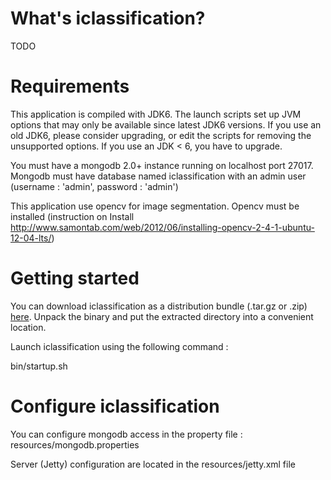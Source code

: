 # What's iclassification?

TODO

# Requirements

This application is compiled with JDK6. The launch scripts set up JVM options that may only be available since latest JDK6 versions.
If you use an old JDK6, please consider upgrading, or edit the scripts for removing the unsupported options.
If you use an JDK < 6, you have to upgrade.

You must have a mongodb 2.0+ instance running on localhost port 27017. Mongodb must have database named iclassification with an admin user (username : 'admin', password : 'admin')

This application use opencv for image segmentation. Opencv must be installed (instruction on 
Install http://www.samontab.com/web/2012/06/installing-opencv-2-4-1-ubuntu-12-04-lts/)

# Getting started

You can download iclassification as a distribution bundle (.tar.gz or .zip) <a href="https://github.com/pmerienne/iclassification/downloads">here</a>. 
Unpack the binary and put the extracted directory into a convenient location.

Launch iclassification using the following command :

bin/startup.sh

# Configure iclassification

You can configure mongodb access in the property file : resources/mongodb.properties

Server (Jetty) configuration are located in the resources/jetty.xml file

